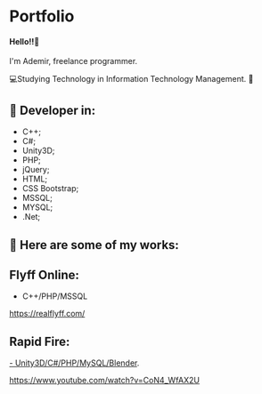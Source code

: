 # Portfolio

#### Hello!!👋

I'm Ademir, freelance programmer.

💻Studying Technology in Information Technology Management. 🤝

## 🦄 Developer in:
  - C++;
  - C#;
  - Unity3D;
  - PHP;
  - jQuery;
  - HTML;
  - CSS Bootstrap;
  - MSSQL;
  - MYSQL;
  - .Net;
  
## 💼 Here are some of my works:

## Flyff Online:

- C++/PHP/MSSQL

https://realflyff.com/


## Rapid Fire:

[- Unity3D/C#/PHP/MySQL/Blender](https://www.youtube.com/watch?v=CoN4_WfAX2U).


https://www.youtube.com/watch?v=CoN4_WfAX2U
